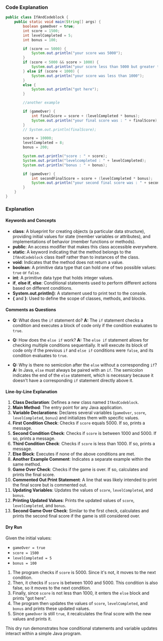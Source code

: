 ### Code Explanation

```java
public class IfAndCodeblock {
    public static void main(String[] args) {
        boolean gameOver = true;
        int score = 1500;
        int levelCompleted = 5;
        int bonus = 100;

        if (score == 5000) {
            System.out.println("your score was 5000");
        }
        if (score < 5000 && score > 1000) {
            System.out.println("your score less than 5000 but greater than 1000");
        } else if (score < 1000) {
            System.out.println("your score was less than 1000");
        }
        else {
            System.out.println("got here");
        }

        //another example

        if (gameOver) {
            int finalScore = score + (levelCompleted * bonus);
            System.out.println("your final score was : " + finalScore);
        }
        // System.out.println(finalScore);

        score = 10000;
        levelCompleted = 8;
        bonus = 200;

        System.out.println("score : " + score);
        System.out.println("levelcompleted : " + levelCompleted);
        System.out.println("bonus : " + bonus);

        if (gameOver) {
            int secondFinalScore = score + (levelCompleted * bonus);
            System.out.println("your second final score was : " + secondFinalScore);
        }
    }
}
```

### Explanation

#### Keywords and Concepts

- **class**: A blueprint for creating objects (a particular data structure), providing initial values for state (member variables or attributes), and implementations of behavior (member functions or methods).
- **public**: An access modifier that makes this class accessible everywhere.
- **static**: A keyword indicating that the method belongs to the `IfAndCodeblock` class itself rather than to instances of the class.
- **void**: Indicates that the method does not return a value.
- **boolean**: A primitive data type that can hold one of two possible values: `true` or `false`.
- **int**: A primitive data type that holds integer values.
- **if**, **else if**, **else**: Conditional statements used to perform different actions based on different conditions.
- **System.out.println()**: A statement used to print text to the console.
- **{** and **}**: Used to define the scope of classes, methods, and blocks.

#### Comments as Questions

- **Q:** What does the `if` statement do?
  **A:** The `if` statement checks a condition and executes a block of code only if the condition evaluates to `true`.

- **Q:** How does the `else if` work?
  **A:** The `else if` statement allows for checking multiple conditions sequentially. It will execute its block of code only if the previous `if` and `else if` conditions were `false`, and its condition evaluates to `true`.

- **Q:** Why is there no semicolon after the `else` without a corresponding `if`?
  **A:** In Java, `else` must always be paired with an `if`. The semicolon indicates the end of the `else` statement, which is necessary because it doesn't have a corresponding `if` statement directly above it.

#### Line-by-Line Explanation

1. **Class Declaration**: Defines a new class named `IfAndCodeblock`.
2. **Main Method**: The entry point for any Java application.
3. **Variable Declarations**: Declares several variables (`gameOver`, `score`, `levelCompleted`, `bonus`) and initializes them with specific values.
4. **First Condition Check**: Checks if `score` equals 5000. If so, prints a message.
5. **Second Condition Check**: Checks if `score` is between 1000 and 5000. If so, prints a message.
6. **Third Condition Check**: Checks if `score` is less than 1000. If so, prints a message.
7. **Else Block**: Executes if none of the above conditions are met.
8. **Another Example Comment**: Indicates a separate example within the same method.
9. **Game Over Check**: Checks if the game is over. If so, calculates and prints the final score.
10. **Commented Out Print Statement**: A line that was likely intended to print the final score but is commented out.
11. **Updating Variables**: Updates the values of `score`, `levelCompleted`, and `bonus`.
12. **Printing Updated Values**: Prints the updated values of `score`, `levelCompleted`, and `bonus`.
13. **Second Game Over Check**: Similar to the first check, calculates and prints the second final score if the game is still considered over.

#### Dry Run

Given the initial values:
- `gameOver = true`
- `score = 1500`
- `levelCompleted = 5`
- `bonus = 100`

1. The program checks if `score` is 5000. Since it's not, it moves to the next condition.
2. Then, it checks if `score` is between 1000 and 5000. This condition is also false, so it moves to the next condition.
3. Finally, since `score` is not less than 1000, it enters the `else` block and prints "got here".
4. The program then updates the values of `score`, `levelCompleted`, and `bonus` and prints these updated values.
5. Since `gameOver` is still `true`, it recalculates the final score with the new values and prints it.

This dry run demonstrates how conditional statements and variable updates interact within a simple Java program.